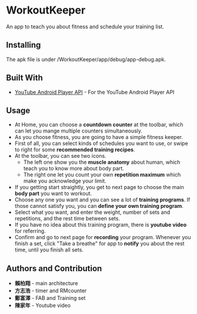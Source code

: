 # WorkoutKeeper

An app to teach you about fitness and schedule your training list.

## Installing

The apk file is under /WorkoutKeeper/app/debug/app-debug.apk.

## Built With

* [YouTube Android Player API](https://developers.google.com/youtube/android/player/downloads/) - For the YouTube Android Player API

## Usage

* At Home, you can choose a **countdown counter** at the toolbar, which can let you mange multiple counters simultaneously.
* As you choose fitness, you are going to have a simple fitness keeper.
* First of all, you can select kinds of schedules you want to use, or swipe to right for some **recommended training recipes**.
* At the toolbar, you can see two icons. 
  * The left one show you the **muscle anatomy** about human, which teach you to know more about body part.
  * The right one let you count your own **repetition maximum** which make you acknowledge your limit.
* If you getting start straightly, you get to next page to choose the main **body part** you want to workout.
* Choose any one you want and you can see a lot of **training programs**. If those cannot satisfy you, you can **define your own training program**.
* Select what you want, and enter the weight, number of sets and repetitions, and the rest time between sets.
* If you have no idea about this training program, there is **youtube video** for referring.
* Confirm and go to next page for **recording** your program. Whenever you finish a set, click "Take a breathe" for app to **notify** you about the rest time, until you finish all sets. 


## Authors and Contribution

* **賴柏翔** - main architecture
* **方志浩** - timer and RMcounter
* **鄭富澤** - FAB and Training set
* **陳家年** - Youtube video



